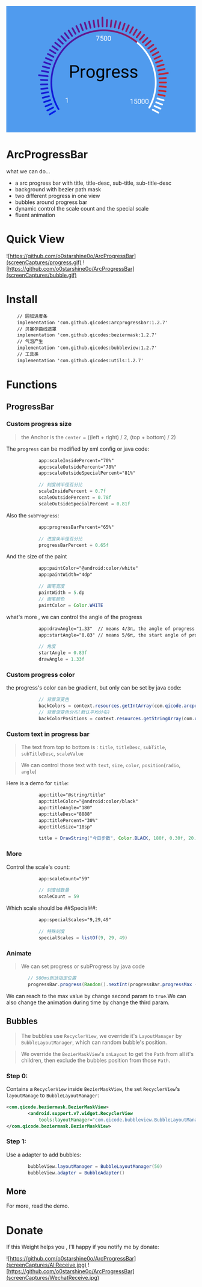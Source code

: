 <a href="https://github.com/o0starshine0o/ArcProgressBar"><img src="screenCaptures/logo.jpg" title="ArcProgressBar" alt="ArcProgressBar"></a>
# ArcProgressBar

what we can do...
* a arc progress bar with title, title-desc, sub-title, sub-title-desc
* background with bezier path mask
* two different progress in one view
* bubbles around progress bar
* dynamic control the scale count and the special scale
* fluent animation

# Quick View

![https://github.com/o0starshine0o/ArcProgressBar](screenCaptures/progress.gif)
![https://github.com/o0starshine0o/ArcProgressBar](screenCaptures/bubble.gif)
# Install

```xml
    // 圆弧进度条
    implementation 'com.github.qicodes:arcprogressbar:1.2.7'
    // 贝塞尔曲线遮罩
    implementation 'com.github.qicodes:beziermask:1.2.7'
    // 气泡产生
    implementation 'com.github.qicodes:bubbleview:1.2.7'
    // 工具类
    implementation 'com.github.qicodes:utils:1.2.7'
```

# Functions

## ProgressBar

### Custom progress size
> the Anchor is the `center` = ((left + right) / 2, (top + bottom) / 2)

The `progress` can be modified by xml config or java code:
```xml
            app:scaleInsidePercent="70%"
            app:scaleOutsidePercent="78%"
            app:scaleOutsideSpecialPercent="81%"
```

```java
            // 刻度线半径百分比
            scaleInsidePercent = 0.7f
            scaleOutsidePercent = 0.78f
            scaleOutsideSpecialPercent = 0.81f
``` 
Also the `subProgress`:
```xml
            app:progressBarPercent="65%"
```
```java
            // 进度条半径百分比
            progressBarPercent = 0.65f
```
And the size of the paint
```xml
            app:paintColor="@android:color/white"
            app:paintWidth="4dp"
```
```java
            // 画笔宽度
            paintWidth = 5.dp
            // 画笔颜色
            paintColor = Color.WHITE
``` 
what's more , we can control the angle of the progress
```xml
            app:drawAngle="1.33"  // means 4/3π, the angle of progress
            app:startAngle="0.83" // means 5/6π, the start angle of progress from x positive 
```
```java
            // 角度
            startAngle = 0.83f
            drawAngle = 1.33f
```

### Custom progress color

the progress's color can be gradient, but only can be set by java code:
```java
            // 背景渐变色
            backColors = context.resources.getIntArray(com.qicode.arcprogressbar.R.array.color_gradient)
            // 背景渐变色分布(默认平均分布)
            backColorPositions = context.resources.getStringArray(com.qicode.arcprogressbar.R.array.position_gradient).map { it.toFloat() }.toFloatArray()
```

### Custom text in progress bar
> The text from top to bottom is : `title`, `titleDesc`, `subTitle`, `subTitleDesc`, `scaleValue`

> We can control those text with `text`, `size`, `color`, `position`(`radio`, `angle`)

Here is a demo for `title`:

```xml
            app:title="@string/title"
            app:titleColor="@android:color/black"
            app:titleAngle="180"
            app:titleDesc="8888"
            app:titlePercent="30%"
            app:titleSize="18sp"
```
```java
            title = DrawString("今日步数", Color.BLACK, 180f, 0.30f, 20.sp)
```
### More
Control the scale's count:
```xml
            app:scaleCount="59"
```
```java
            // 刻度线数量
            scaleCount = 59
```

Which scale should be ##Special##:
```xml
            app:specialScales="9,29,49"
```
```java
            // 特殊刻度
            specialScales = listOf(9, 29, 49)
``` 

### Animate
> We can set progress or subProgress by java code

```java
        // 500ms到达指定位置
        progressBar.progress(Random().nextInt(progressBar.progressMax - progressBar.progressMin + 1) + progressBar.progressMin, false, 500)
``` 

We can reach to the max value by change second param to `true`.We can also change the animation during time by change the third param.

## Bubbles
> The bubbles use `RecyclerView`, we override it's `LayoutManager` by `BubbleLayoutManager`, which can random bubble's position.

> We override the `BezierMaskView`'s `onLayout` to get the `Path` from all it's children, then exclude the bubbles position from those `Path`.

### Step 0:
Contains a `RecyclerView` inside `BezierMaskView`, the set `RecyclerView`'s `layoutManage` to `BubbleLayoutManager`:
```xml
<com.qicode.beziermask.BezierMaskView>
        <android.support.v7.widget.RecyclerView
            tools:layoutManager="com.qicode.bubbleview.BubbleLayoutManager" />
</com.qicode.beziermask.BezierMaskView>
```
### Step 1:
Use a adapter to add bubbles:
```java
        bubbleView.layoutManager = BubbleLayoutManager(50)
        bubbleView.adapter = BubbleAdapter()
```
## More
For more, read the demo.

# Donate
If this Weight helps you , I'll happy if you notify me by donate:

![https://github.com/o0starshine0o/ArcProgressBar](screenCaptures/AliReceive.jpg)
![https://github.com/o0starshine0o/ArcProgressBar](screenCaptures/WechatReceive.jpg)
